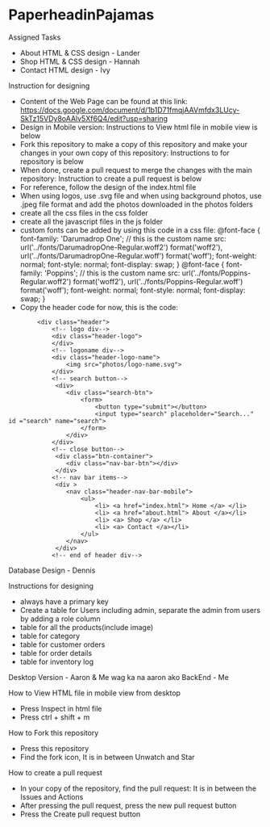 # PaperheadinPajamas

Assigned Tasks
- About HTML & CSS design - Lander
- Shop HTML & CSS design - Hannah
- Contact HTML design - Ivy

Instruction for designing
- Content of the Web Page can be found at this link: https://docs.google.com/document/d/1b1D71fmqjAAVmfdx3LUcy-SkTz15VDy8oAAlv5Xf6Q4/edit?usp=sharing
- Design in Mobile version: Instructions to View html file in mobile view is below
- Fork this repository to make a copy of this repository and make your changes in your own copy of this repository: Instructions to for repository is below
- When done, create a pull request to merge the changes with the main repository: Instruction to create a pull request is below
- For reference, follow the design of the index.html file
- When using logos, use .svg file and when using background photos, use .jpeg file format and add the photos downloaded in the photos folders
- create all the css files in the css folder
- create all the javascript files in the js folder
- custom fonts can be added by using this code in a css file:
  @font-face {
    font-family: 'Darumadrop One'; // this is the custom name
    src: url('../fonts/DarumadropOne-Regular.woff2') format('woff2'),
        url('../fonts/DarumadropOne-Regular.woff') format('woff');
    font-weight: normal;
    font-style: normal;
    font-display: swap;
}
@font-face {
    font-family: 'Poppins'; // this is the custom name
    src: url('../fonts/Poppins-Regular.woff2') format('woff2'),
        url('../fonts/Poppins-Regular.woff') format('woff');
    font-weight: normal;
    font-style: normal;
    font-display: swap;
}
- Copy the header code for now, this is the code:
<!-- header div-->
            <div class="header">
                <!-- logo div-->
                <div class="header-logo">
                </div>
                <!-- logoname div-->
                <div class="header-logo-name">
                    <img src="photos/logo-name.svg">
                </div>
                <!-- search button-->
                 <div>
                    <div class="search-btn">
                        <form>
                            <button type="submit"></button>
                            <input type="search" placeholder="Search..." id ="search" name="search">
                        </form>
                    </div>
                </div>
                <!-- close button-->
                 <div class="btn-container">
                    <div class="nav-bar-btn"></div>
                 </div>
                <!-- nav bar items-->
                 <div >
                    <nav class="header-nav-bar-mobile">
                        <ul>
                            <li> <a href="index.html"> Home </a> </li>
                            <li> <a href="about.html"> About </a></li>
                            <li> <a> Shop </a> </li>
                            <li> <a> Contact </a></li>
                        </ul>
                    </nav>
                 </div>
                <!-- end of header div-->

Database Design - Dennis

Instructions for designing
- always have a primary key
- Create a table for Users including admin, separate the admin from users by adding a role column
- table for all the products(include image)
- table for category
- table for customer orders
- table for order details
- table for inventory log

Desktop Version - Aaron & Me
wag ka na aaron ako 
BackEnd - Me

How to View HTML file in mobile view from desktop
- Press Inspect in html file
- Press ctrl + shift + m

How to Fork this repository
- Press this repository
- Find the fork icon, It is in between Unwatch and Star

How to create a pull request
- In your copy of the repository, find the pull request: It is in between the Issues and Actions
- After pressing the pull request, press the new pull request button
- Press the Create pull request button

